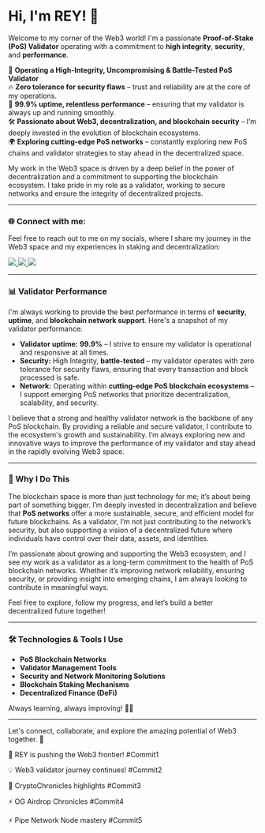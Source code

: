 # Hi, I'm REY! 👋  

Welcome to my corner of the Web3 world! I'm a passionate **Proof-of-Stake (PoS) Validator** operating with a commitment to **high integrity**, **security**, and **performance**.  

🚀 **Operating a High-Integrity, Uncompromising & Battle-Tested PoS Validator**  
🔥 **Zero tolerance for security flaws** – trust and reliability are at the core of my operations.  
💯 **99.9% uptime, relentless performance** – ensuring that my validator is always up and running smoothly.  
🛠️ **Passionate about Web3, decentralization, and blockchain security** – I’m deeply invested in the evolution of blockchain ecosystems.  
🌍 **Exploring cutting-edge PoS networks** – constantly exploring new PoS chains and validator strategies to stay ahead in the decentralized space.  

My work in the Web3 space is driven by a deep belief in the power of decentralization and a commitment to supporting the blockchain ecosystem. I take pride in my role as a validator, working to secure networks and ensure the integrity of decentralized projects.  

---

### 🌐 Connect with me:  
Feel free to reach out to me on my socials, where I share my journey in the Web3 space and my experiences in staking and decentralization:  

<p>
  <a href="https://x.com/reyfourteen_?s=21">
    <img src="https://img.shields.io/badge/Twitter-%40reyfourteen_-ff69b4?style=for-the-badge&logo=twitter" />
  </a>
  <a href="https://github.com/zkEi14">
    <img src="https://img.shields.io/badge/GitHub-zkEi14-87CEEB?style=for-the-badge&logo=github" />
  </a>
  <img src="https://img.shields.io/badge/Discord-reyfourteen-ff69b4?style=for-the-badge&logo=discord" />
</p>

---

### 📊 Validator Performance  
I'm always working to provide the best performance in terms of **security**, **uptime**, and **blockchain network support**. Here's a snapshot of my validator performance:

- **Validator uptime:** **99.9%** – I strive to ensure my validator is operational and responsive at all times.  
- **Security:** High Integrity, **battle-tested** – my validator operates with zero tolerance for security flaws, ensuring that every transaction and block processed is safe.  
- **Network:** Operating within **cutting-edge PoS blockchain ecosystems** – I support emerging PoS networks that prioritize decentralization, scalability, and security.

I believe that a strong and healthy validator network is the backbone of any PoS blockchain. By providing a reliable and secure validator, I contribute to the ecosystem's growth and sustainability. I’m always exploring new and innovative ways to improve the performance of my validator and stay ahead in the rapidly evolving Web3 space.

---

### 🚀 Why I Do This  
The blockchain space is more than just technology for me; it’s about being part of something bigger. I’m deeply invested in decentralization and believe that **PoS networks** offer a more sustainable, secure, and efficient model for future blockchains. As a validator, I’m not just contributing to the network’s security, but also supporting a vision of a decentralized future where individuals have control over their data, assets, and identities.

I’m passionate about growing and supporting the Web3 ecosystem, and I see my work as a validator as a long-term commitment to the health of PoS blockchain networks. Whether it’s improving network reliability, ensuring security, or providing insight into emerging chains, I am always looking to contribute in meaningful ways.

Feel free to explore, follow my progress, and let’s build a better decentralized future together!

---

### 🛠️ Technologies & Tools I Use  
- **PoS Blockchain Networks**  
- **Validator Management Tools**  
- **Security and Network Monitoring Solutions**  
- **Blockchain Staking Mechanisms**  
- **Decentralized Finance (DeFi)**

Always learning, always improving! 🧠💡

---

Let's connect, collaborate, and explore the amazing potential of Web3 together. 🚀

🚀 REY is pushing the Web3 frontier! #Commit1

💡 Web3 validator journey continues! #Commit2

🌟 CryptoChronicles highlights #Commit3

⚡ OG Airdrop Chronicles #Commit4

⚡ Pipe Network Node mastery #Commit5
